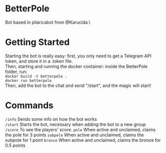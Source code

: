 # BetterPole
Bot based in pilaricabot from @Karucida.\

# Getting Started
Starting the bot is really easy: first, you only need to get a Telegram API token, and store it in a .token file.\
Then, starting and running the docker container: inside the BetterPole folder, run:\
`docker build -t betterpole .`\
`docker run betterpole`\
Then, add the bot to the chat and send "/start", and the magic will start!

# Commands
`/info` Sends some info on how the bot works\
`/start` Starts the bot, necessary when adding the bot to a new group\
`/score` To see the players' score.
`pole` When active and unclaimed, claims the pole for 3 points
`subpole` When active and unclaimed, claims the subpole for 1 point
`bronce` When active and unclaimed, claims the bronce for 0.5 points
